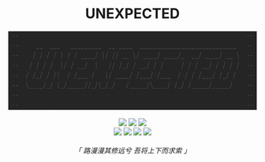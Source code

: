 
<h1 align = "center" > UNEXPECTED </h1>

<p align = "center" >
    <img height = "160" src = "https://github.com/NEX-S/NEX-S/blob/main/ascii-2.png" />
</p>

<p align = "center" >
    <img height = "25" src = "https://img.shields.io/badge/Linux-%23383838.svg?&style=for-the-badge&logo=ArchLinux&logoColor=%23ffffff" />
    <img height = "25" src = "https://img.shields.io/badge/Neovim-%23383838.svg?&style=for-the-badge&logo=Crystal&logoColor=%23ffffff" />
    <img height = "25" src = "https://img.shields.io/badge/Pentest-%23383838.svg?&style=for-the-badge&logo=DPD&logoColor=%23C53B82" />
    <br />
    <img height = "15" src = "https://img.shields.io/badge/-%23383838.svg?style=for-the-badge&logo=Codio&logoColor=%23ffffff" />
    <img height = "15" src = "https://img.shields.io/badge/Go-%2300ADD8.svg?style=for-the-badge&logocolor=white" />
    <img height = "15" src = "https://img.shields.io/badge/Lua-%232C2D72.svg?style=for-the-badge" />
    <img height = "15" src = "https://img.shields.io/badge/Python-%236C5B9E.svg?style=for-the-badge" />
    <br />
    <br />
    <i>「 路漫漫其修远兮 吾将上下而求索 」</i>
</p>

<!-- <i>「 一川煙雨 滿城風絮 」</i> -->

<!-- <img height = "100" src = "https://img.shields.io/badge/Java-%23F7DF1E.svg?style=for-the-badge" /> -->
<!-- <img height = "100" src = "https://img.shields.io/badge/PHP-%236C5B9E.svg?style=for-the-badge" /> -->
<!-- <img height = "100" src = "https://img.shields.io/badge/Rust-%23222222.svg?style=for-the-badge&logocolor=white" /> -->
<!-- <img height = "100" src = "https://img.shields.io/badge/JavaScript-%23F7DF1E.svg?style=for-the-badge&logocolor=white" /> -->
<!-- <img height = "100" src = "https://img.shields.io/badge/C-%23383838.svg?style=for-the-badge&logocolor=blue" /> -->
<!-- <img height = "100" src = "https://img.shields.io/badge/BASH-%23383838.svg?&style=for-the-badge&logo=GNUBash&logoColor=white" /> -->
<!-- <img height = "100" src = "https://img.shields.io/badge/TypeScript-%233178C6.svg?style=for-the-badge&logocolor=white" /> -->

<!--
    <p align = "center" >
        <img height = "120" src = "https://github-readme-stats.vercel.app/api?username=nex-s&hide=issues&title_color=C53B82&text_color=828282&bg_color=282828&hide_border=true&cache_seconds=1800&hide_title=true&hide_rank=false&show_icons=false&include_all_commits=true" />
    </p>

    <p align = "center" >
        <img height = "200" src = "https://github-readme-stats.vercel.app/api/top-langs/?username=nex-s&hide_title=true" />
    </p>

    <p align = "center" >
        <img height = "80" src = "https://github-readme-stats.vercel.app/api/pin/?username=nex-s&repo=nvim-config" />
    </p>
-->

